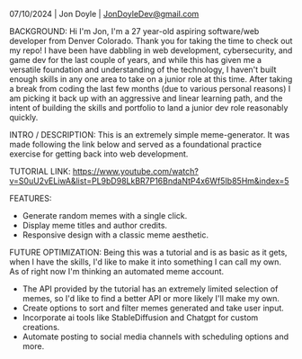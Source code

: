 07/10/2024 | Jon Doyle | JonDoyleDev@gmail.com 

BACKGROUND: 
Hi I'm Jon, I'm a 27 year-old aspiring software/web developer from Denver Colorado. Thank you for taking the time to check out my repo! I have been have dabbling in web development, cybersecurity, and game dev for the last couple of years, and while this has given me a versatile foundation and understanding of the technology, I haven't built enough skills in any one area to take on a junior role at this time. After taking a break from coding the last few months (due to various personal reasons) I am picking it back up with an aggressive and linear learning path, and the intent of building the skills and portfolio to land a junior dev role reasonably quickly. 

INTRO / DESCRIPTION:
This is an extremely simple meme-generator. It was made following the link below and served as a foundational practice exercise for getting back into web development.

TUTORIAL LINK: https://www.youtube.com/watch?v=S0uU2vELiwA&list=PL9bD98LkBR7P16BndaNtP4x6Wf5Ib85Hm&index=5

FEATURES:
- Generate random memes with a single click.
- Display meme titles and author credits.
- Responsive design with a classic meme aesthetic.

FUTURE OPTIMIZATION: 
Being this was a tutorial and is as basic as it gets, when I have the skills, I'd like to make it into something I can call my own. As of right now I'm thinking an automated meme account. 
- The API provided by the tutorial has an extremely limited selection of memes, so I'd like to find a better API or more likely I'll make my own.
- Create options to sort and filter memes generated and take user input.
- Incorporate ai tools like StableDiffusion and Chatgpt for custom creations.
- Automate posting to social media channels with scheduling options and more.


